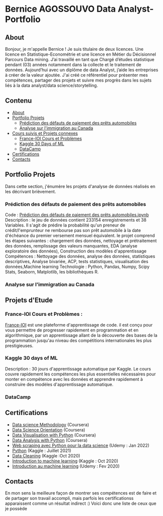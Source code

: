 # Bernice AGOSSOUVO  Data Analyst-Portfolio

## About <a id ="0"> </a>

Bonjour, je m'appelle Bernice ! Je suis titulaire de deux licences. 
Une licence en Statistique-Econométrie et une licence en Métier du Décisionnel Parcours Data mining. 
J’ai travaillé en tant que Chargé d’études statistique pendant (03) années 
notamment dans la collecte et le traitement de données. Aujourd’hui avec un diplôme de data Analyst,
j’aide les entreprises à créer de la valeur ajoutée. 
J'ai créé ce référentiel pour présenter mes compétences, partager des projets et suivre 
mes progrès dans les sujets liés à la data analyst/data science/storytelling.

## Contenu 
<Div class = "alert alert-block alert-info"> 

  - [About](#0)<br>
  - [Portfolio Projets](#2)<br>
    - [Prédiction des défauts de paiement des prêts automobiles](#2.1)<br>
    - [Analyse sur l'immigration au Canada](#2.2)<br>
  - [Cours suivis et Projets connexes](#4)<br>
    - [France-IOI Cours et Problèmes](#4.1)<br>
    - [Kaggle 30 Days of ML](#4.2)<br>
    - [DataCamp](#4.3)<br>
  - [Certifications](#6)<br>
  - [Contacts](#8)<br> 

## Portfolio Projets <a id ="2"> </a>
  Dans cette section, j'énumère les projets d'analyse de données réalisés en les décrivant brièvement.
### Prédiction des défauts de paiement des prêts automobiles <a id ="2.1"> </a>
  Code : [Prédiction des défauts de paiement des prêts automobiles.ipynb](https://github.com/agossouvo/Data-mining-projects/blob/main/Pr%C3%A9diction%20des%20d%C3%A9fauts%20de%20paiement%20des%20pr%C3%AAts%20automobiles.ipynb)<br>
  Description : le jeu de données contient 233154 enregistrements et 38 Variables. Il s'agit de prédire la probabilité qu'un preneur de crédit/l'emprunteur ne rembourse pas son prêt automobile à la date d'échéance du premier versement mensuel équivalent. 
le projet comprend les étapes suivantes : chargement des données, nettoyage et prétraitement des données, remplissage des valeurs manquantes, EDA (analyse exploratoire des données),
Construction des modèles d'apprentissage
  Compétences : Nettoyage des données, analyse des données, statistiques descriptives, Analyse bivariée, ACP, tests statistiques, visualisation des données,Machine learning
  Technologie : Python, Pandas, Numpy, Scipy Stats, Seaborn, Matplotlib, les bibliothèques R.
  
  
### Analyse sur l'immigration au Canada <a id ="2.2"> </a>


## Projets d'Etude <a id ="4"> </a>
  ### France-IOI Cours et Problèmes <a id ="4.1"> </a>:
  [France-IOI](http://www.france-ioi.org) est une plateforme d'apprentissage de code. il est conçu pour vous permettre de progresser rapidement en programmation et en algorithmique, par un apprentissage allant de la découverte des bases de la programmation jusqu'au niveau des compétitions internationales les plus prestigieuses. 
  
  ### Kaggle 30 days of ML <a id ="4.2"> </a>
   Description : 30 jours d'apprentissage automatique par Kaggle. Le cours couvre rapidement les compétences les plus essentielles nécessaires pour monter en compétence avec les données et apprendre rapidement à construire des modèles d'apprentissage automatique.

  
  ### DataCamp <a id = "4.3"> </a>



## Certifications  <a id ="6"> </a>
  - [Data science Methodology](https://www.credly.com/earner/earned/badge/a18d2f5e-813a-4ec6-bb8a-bd4f4f39cbce) (Coursera)
  - [Data Science Orientation](https://www.credly.com/earner/earned/badge/3a4dce9f-a5ae-4fff-8b42-1d292c5fbe8f) (Coursera)
  - [Data Visualisation with Python](https://www.credly.com/earner/earned/badge/d1c5f47c-6609-4494-87a0-49f2cca932ed) (Coursera)
  - [Data Analysis with Python](https://www.credly.com/earner/earned/badge/cb4e3cb7-3141-4399-a046-84b296426910) (Coursera)
  - [Web scraping avec Python pour la data science](https://www.udemy.com/certificate/UC-583889c5-66e1-4689-b34f-b7c9412c1b3f/) (Udemy : Jan 2022)
  - [Python](https://www.kaggle.com/learn/certification/berniceagossouvo/python) (Kaggle : Juillet 2021)
  - [Data Cleaning](https://www.kaggle.com/learn/certification/berniceagossouvo/data-cleaning) (Kaggle :Oct 2020)
  - [Introduction to machine learning](https://www.kaggle.com/learn/certification/berniceagossouvo/intro-to-machine-learning) (Kaggle : Oct 2020)
  - [Introduction au machine learning](https://www.udemy.com/certificate/UC-c0a30d25-4107-41a3-9627-58cf9fc123b0/) (Udemy : Fev 2020)
  
  
## Contacts <a id ="8"> </a>

En mon sens la meilleure façon de montrer ses compétences est de faire et de partager son travail accompli,
mais parfois les certificationss apparaissent comme un résultat indirect :) 
Voici donc une liste de ceux que je possède





